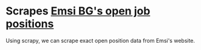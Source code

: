 # Scrapes [Emsi BG's open job positions](https://www.economicmodeling.com/open-positions/)
Using scrapy, we can scrape exact open position data from Emsi's website.
